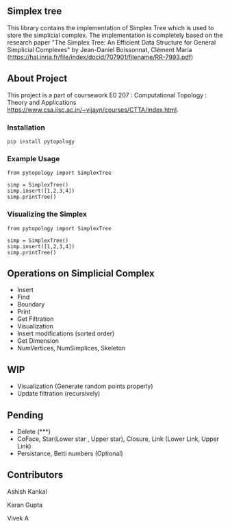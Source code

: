 ## Simplex tree
This library contains the implementation of Simplex Tree which is used to store the simplicial complex. The implementation is completely based on the research paper "The Simplex Tree: An Efficient Data Structure for General Simplicial Complexes" by Jean-Daniel Boissonnat, Clément Maria (https://hal.inria.fr/file/index/docid/707901/filename/RR-7993.pdf)

## About Project
This project is a part of coursework E0 207 : Computational Topology : Theory and Applications https://www.csa.iisc.ac.in/~vijayn/courses/CTTA/index.html.

### Installation
```
pip install pytopology
```

### Example Usage
```
from pytopology import SimplexTree

simp = SimplexTree()
simp.insert([1,2,3,4])
simp.printTree()
```

### Visualizing the Simplex 
```
from pytopology import SimplexTree

simp = SimplexTree()
simp.insert([1,2,3,4])
simp.printTree()
```
## Operations on Simplicial Complex
- Insert
- Find
- Boundary
- Print
- Get Filtration
- Visualization 
- Insert modifications (sorted order)
- Get Dimension
- NumVertices, NumSimplices, Skeleton

## WIP
- Visualization (Generate random points properly)
- Update filtration (recursively)
## Pending 
- Delete (***)
- CoFace, Star(Lower star , Upper star), Closure, Link (Lower Link, Upper Link)
- Persistance, Betti numbers (Optional)

## Contributors
Ashish Kankal 

Karan Gupta

Vivek A
